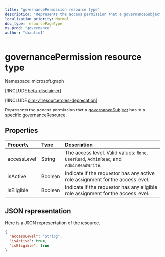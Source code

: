 ```yaml
---
title: "governancePermission resource type"
description: "Represents the access permission that a governanceSubject has to a specific governanceResource.  "
localization_priority: Normal
doc_type: resourcePageType
ms.prod: "governance"
author: "shauliu1"
---
```


# governancePermission resource type

Namespace: microsoft.graph

[!INCLUDE [beta-disclaimer](../../includes/beta-disclaimer.md)]

[!INCLUDE [pim-v1resourceroles-deprecation](../../includes/pim-v1resourceroles-deprecation.md)]

Represents the access permission that a [governanceSubject](../resources/governancesubject.md) has to a specific [governanceResource](../resources/governanceresource.md).


## Properties
| Property	   | Type	|Description|
|:---------------|:--------|:----------|
|accessLevel|String|The access level. Valid values: ``None``, ``UserRead``, ``AdminRead``, and ``AdminReadWrite``.|
|isActive|Boolean|Indicate if the requestor has any active role assignment for the access level.|
|isEligible|Boolean|Indicate if the requestor has any eligible role assignment for the access level.|

## JSON representation

Here is a JSON representation of the resource.
<!-- {
  "blockType": "resource",
  "optionalProperties": [

  ],
  "@odata.type": "microsoft.graph.governancePermission"
}-->
```json
{
  "accessLevel": "String",
  "isActive": true,
  "isEligible": true
}

```


